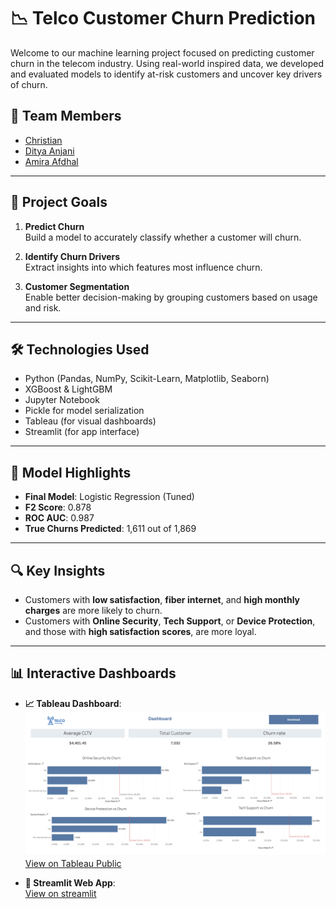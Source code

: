 # 📉 Telco Customer Churn Prediction

Welcome to our machine learning project focused on predicting customer churn in the telecom industry. Using real-world inspired data, we developed and evaluated models to identify at-risk customers and uncover key drivers of churn.

## 👥 Team Members

- [Christian](https://github.com/Christian-Chrata)  
- [Ditya Anjani](https://github.com/itzjanietz)  
- [Amira Afdhal](https://github.com/amiraafdhal)  

---

## 🎯 Project Goals

1. **Predict Churn**  
   Build a model to accurately classify whether a customer will churn.

2. **Identify Churn Drivers**  
   Extract insights into which features most influence churn.

3. **Customer Segmentation**  
   Enable better decision-making by grouping customers based on usage and risk.

---

## 🛠️ Technologies Used

- Python (Pandas, NumPy, Scikit-Learn, Matplotlib, Seaborn)
- XGBoost & LightGBM
- Jupyter Notebook
- Pickle for model serialization
- Tableau (for visual dashboards)
- Streamlit (for app interface)

---

## 🧠 Model Highlights

- **Final Model**: Logistic Regression (Tuned)
- **F2 Score**: 0.878
- **ROC AUC**: 0.987
- **True Churns Predicted**: 1,611 out of 1,869

---

## 🔍 Key Insights

- Customers with **low satisfaction**, **fiber internet**, and **high monthly charges** are more likely to churn.
- Customers with **Online Security**, **Tech Support**, or **Device Protection**, and those with **high satisfaction scores**, are more loyal.

---

## 📊 Interactive Dashboards

- **📈 Tableau Dashboard**:
  ![alt text](etc/Dashboard.png)
  [View on Tableau Public](https://public.tableau.com/app/profile/ditya.ayu.anjani/viz/DashboardTelcoChurnatTelcoTechnologyFinpro/Dashboard)

- **🚀 Streamlit Web App**:  
  [View on streamlit](https://telco-customer-churn-alpha.streamlit.app/)